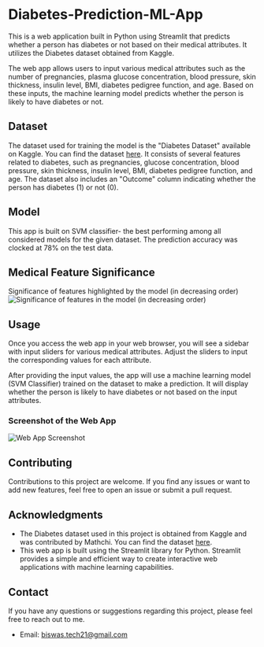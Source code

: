 # Diabetes-Prediction-ML-App

This is a web application built in Python using Streamlit that predicts whether a person has diabetes or not based on their medical attributes. It utilizes the Diabetes dataset obtained from Kaggle.

The web app allows users to input various medical attributes such as the number of pregnancies, plasma glucose concentration, blood pressure, skin thickness, insulin level, BMI, diabetes pedigree function, and age. Based on these inputs, the machine learning model predicts whether the person is likely to have diabetes or not.

## Dataset
The dataset used for training the model is the "Diabetes Dataset" available on Kaggle. You can find the dataset [here](https://www.kaggle.com/datasets/mathchi/diabetes-data-set). It consists of several features related to diabetes, such as pregnancies, glucose concentration, blood pressure, skin thickness, insulin level, BMI, diabetes pedigree function, and age. The dataset also includes an "Outcome" column indicating whether the person has diabetes (1) or not (0).

## Model
This app is built on SVM classifier- the best performing among all considered models for the given dataset. The prediction accuracy was clocked at 78% on the test data.

## Medical Feature Significance 
Significance of features highlighted by the model (in decreasing order)
![Significance of  features in the model (in decreasing order)](https://github.com/biswas006/Diabetes-Prediction-ML-App/assets/54642211/c79c597e-6ffa-4947-8b1f-b589dfaacad8)

## Usage
Once you access the web app in your web browser, you will see a sidebar with input sliders for various medical attributes. Adjust the sliders to input the corresponding values for each attribute.

After providing the input values, the app will use a machine learning model (SVM Classifier) trained on the dataset to make a prediction. It will display whether the person is likely to have diabetes or not based on the input attributes. 

### Screenshot of the Web App
![Web App Screenshot](https://github.com/biswas006/Diabetes-Prediction-ML-App/assets/54642211/663068aa-2c0b-4516-98c3-02a2778a9a1c)

## Contributing
Contributions to this project are welcome. If you find any issues or want to add new features, feel free to open an issue or submit a pull request.

## Acknowledgments
- The Diabetes dataset used in this project is obtained from Kaggle and was contributed by Mathchi. You can find the dataset [here](https://www.kaggle.com/datasets/mathchi/diabetes-data-set).
- This web app is built using the Streamlit library for Python. Streamlit provides a simple and efficient way to create interactive web applications with machine learning capabilities.

## Contact
If you have any questions or suggestions regarding this project, please feel free to reach out to me.

- Email: biswas.tech21@gmail.com



